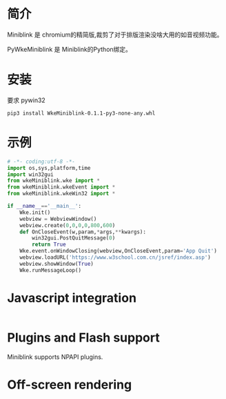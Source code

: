 # 简介

Miniblink 是 chromium的精简版,裁剪了对于排版渲染没啥大用的如音视频功能。

PyWkeMiniblink 是 Miniblink的Python绑定。

# 安装

要求 pywin32

`pip3 install WkeMiniblink-0.1.1-py3-none-any.whl`



# 示例

  

```python
# -*- coding:utf-8 -*-
import os,sys,platform,time
import win32gui
from wkeMiniblink.wke import *
from wkeMiniblink.wkeEvent import *
from wkeMiniblink.wkeWin32 import *

if __name__=='__main__':
    Wke.init()
    webview = WebviewWindow()
    webview.create(0,0,0,0,800,600)
    def OnCloseEvent(w,param,*args,**kwargs):
        win32gui.PostQuitMessage(0)
        return True
    Wke.event.onWindowClosing(webview,OnCloseEvent,param='App Quit')
    webview.loadURL('https://www.w3school.com.cn/jsref/index.asp')
    webview.showWindow(True)
    Wke.runMessageLoop()
```



# Javascript integration


```python

```

# Plugins and Flash support

Miniblink supports NPAPI plugins.

# Off-screen rendering

